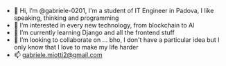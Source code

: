 - 👋 Hi, I’m @gabriele-0201, I'm a student of IT Engineer in Padova, I like speaking, thinking and programming
- 👀 I’m interested in every new technology, from blockchain to AI
- 🌱 I’m currently learning Django and all the frontend stuff
- 💞️ I’m looking to collaborate on ... bho, I don't have a particular idea but I only know that I love to make my life harder 
- 📫 gabriele.miotti2@gmail.com
